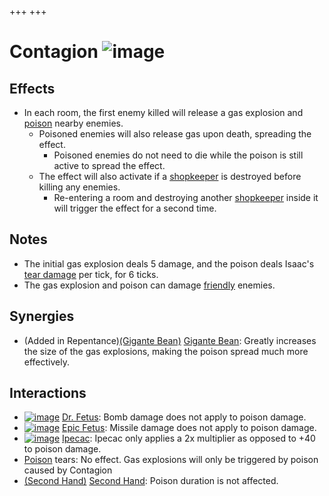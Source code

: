 +++
+++

 # Contagion ![image](/image/Contagion.png) 

Effects
---------


* In each room, the first enemy killed will release a gas explosion and [poison](/wiki/Poison "Poison") nearby enemies.
	+ Poisoned enemies will also release gas upon death, spreading the effect.
		- Poisoned enemies do not need to die while the poison is still active to spread the effect.
	+ The effect will also activate if a [shopkeeper](/wiki/Shopkeeper "Shopkeeper") is destroyed before killing any enemies.
		- Re-entering a room and destroying another [shopkeeper](/wiki/Shopkeeper "Shopkeeper") inside it will trigger the effect for a second time.


Notes
-------


* The initial gas explosion deals 5 damage, and the poison deals Isaac's [tear damage](/wiki/Damage "Damage") per tick, for 6 ticks.
* The gas explosion and poison can damage [friendly](/wiki/Friendly "Friendly") enemies.


Synergies
-----------


* (Added in Repentance)[(Gigante Bean)](/wiki/Gigante_Bean "Gigante Bean") [Gigante Bean](/wiki/Gigante_Bean "Gigante Bean"): Greatly increases the size of the gas explosions, making the poison spread much more effectively.


Interactions
--------------


* [![image](/image/Dr._Fetus.png)](/wiki/Dr._Fetus "Dr. Fetus") [Dr. Fetus](/wiki/Dr._Fetus "Dr. Fetus"): Bomb damage does not apply to poison damage.
* [![image](/image/Epic_Fetus.png)](/wiki/Epic_Fetus "Epic Fetus") [Epic Fetus](/wiki/Epic_Fetus "Epic Fetus"): Missile damage does not apply to poison damage.
* [![image](/image/Ipecac.png)](/wiki/Ipecac "Ipecac") [Ipecac](/wiki/Ipecac "Ipecac"): Ipecac only applies a 2x multiplier as opposed to +40 to poison damage.
* [Poison](/wiki/Poison "Poison") tears: No effect. Gas explosions will only be triggered by poison caused by Contagion
* [(Second Hand)](/wiki/Second_Hand "Second Hand") [Second Hand](/wiki/Second_Hand "Second Hand"): Poison duration is not affected.


